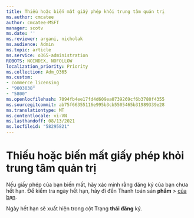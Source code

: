 ```yaml
---
title: Thiếu hoặc biến mất giấy phép khỏi trung tâm quản trị
ms.author: cmcatee
author: cmcatee-MSFT
manager: scotv
ms.date: ''
ms.reviewer: argani, nicholak
ms.audience: Admin
ms.topic: article
ms.service: o365-administration
ROBOTS: NOINDEX, NOFOLLOW
localization_priority: Priority
ms.collection: Adm_O365
ms.custom:
- commerce_licensing
- "9003038"
- "5800"
ms.openlocfilehash: 7094fb4ee17fd4d609ea0739269cf6b3780f4355
ms.sourcegitcommit: ab75f66355116e995b3cb5505465b31989339e28
ms.translationtype: MT
ms.contentlocale: vi-VN
ms.lasthandoff: 08/13/2021
ms.locfileid: "58295821"
---
```

# <a name="license-missing-or-disappears-from-the-admin-center"></a>Thiếu hoặc biến mất giấy phép khỏi trung tâm quản trị

Nếu giấy phép của bạn biến mất, hãy xác minh rằng đăng ký của bạn chưa hết hạn. Để kiểm tra ngày hết hạn, hãy đi đến Thanh toán sản **phẩm**  >  [của bạn](https://go.microsoft.com/fwlink/p/?linkid=842054).

Ngày hết hạn sẽ xuất hiện trong cột Trạng **thái đăng** ký.